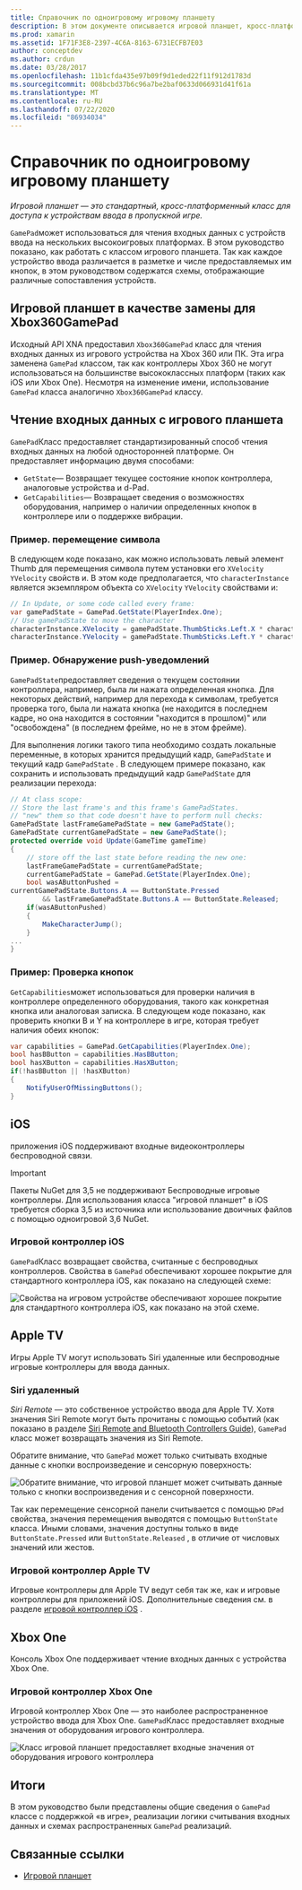 ```yaml
---
title: Справочник по одноигровому игровому планшету
description: В этом документе описывается игровой планшет, кросс-платформенный класс для доступа к входным устройствам в одноигре. В нем рассматривается чтение входных данных с игрового планшета и примеры кода.
ms.prod: xamarin
ms.assetid: 1F71F3E8-2397-4C6A-8163-6731ECFB7E03
author: conceptdev
ms.author: crdun
ms.date: 03/28/2017
ms.openlocfilehash: 11b1cfda435e97b09f9d1eded22f11f912d1783d
ms.sourcegitcommit: 008bcbd37b6c96a7be2baf0633d066931d41f61a
ms.translationtype: MT
ms.contentlocale: ru-RU
ms.lasthandoff: 07/22/2020
ms.locfileid: "86934034"
---
```

# <a name="monogame-gamepad-reference"></a>Справочник по одноигровому игровому планшету

_Игровой планшет — это стандартный, кросс-платформенный класс для доступа к устройствам ввода в пропускной игре._

`GamePad`может использоваться для чтения входных данных с устройств ввода на нескольких высокоигровых платформах. В этом руководство показано, как работать с классом игрового планшета. Так как каждое устройство ввода различается в разметке и числе предоставляемых им кнопок, в этом руководством содержатся схемы, отображающие различные сопоставления устройств.

## <a name="gamepad-as-a-replacement-for-xbox360gamepad"></a>Игровой планшет в качестве замены для Xbox360GamePad

Исходный API XNA предоставил `Xbox360GamePad` класс для чтения входных данных из игрового устройства на Xbox 360 или ПК. Эта игра заменена `GamePad` классом, так как контроллеры Xbox 360 не могут использоваться на большинстве высококлассных платформ (таких как iOS или Xbox One). Несмотря на изменение имени, использование `GamePad` класса аналогично `Xbox360GamePad` классу.

## <a name="reading-input-from-gamepad"></a>Чтение входных данных с игрового планшета

`GamePad`Класс предоставляет стандартизированный способ чтения входных данных на любой односторонней платформе. Он предоставляет информацию двумя способами:

- `GetState`— Возвращает текущее состояние кнопок контроллера, аналоговые устройства и d-Pad.
- `GetCapabilities`— Возвращает сведения о возможностях оборудования, например о наличии определенных кнопок в контроллере или о поддержке вибрации.

### <a name="example-moving-a-character"></a>Пример. перемещение символа

В следующем коде показано, как можно использовать левый элемент Thumb для перемещения символа путем установки его `XVelocity` `YVelocity` свойств и. В этом коде предполагается, что `characterInstance` является экземпляром объекта со `XVelocity` `YVelocity` свойствами и:

```csharp
// In Update, or some code called every frame:
var gamePadState = GamePad.GetState(PlayerIndex.One);
// Use gamePadState to move the character
characterInstance.XVelocity = gamePadState.ThumbSticks.Left.X * characterInstance.MaxSpeed;
characterInstance.YVelocity = gamePadState.ThumbSticks.Left.Y * characterInstance.MaxSpeed;
```

### <a name="example-detecting-pushes"></a>Пример. Обнаружение push-уведомлений

`GamePadState`предоставляет сведения о текущем состоянии контроллера, например, была ли нажата определенная кнопка. Для некоторых действий, например для перехода к символам, требуется проверка того, была ли нажата кнопка (не находится в последнем кадре, но она находится в состоянии "находится в прошлом)" или "освобождена" (в последнем фрейме, но не в этом фрейме).

Для выполнения логики такого типа необходимо создать локальные переменные, в которых хранится предыдущий кадр, `GamePadState` и текущий кадр `GamePadState` . В следующем примере показано, как сохранить и использовать предыдущий кадр `GamePadState` для реализации перехода:

```csharp
// At class scope:
// Store the last frame's and this frame's GamePadStates.
// "new" them so that code doesn't have to perform null checks:
GamePadState lastFrameGamePadState = new GamePadState();
GamePadState currentGamePadState = new GamePadState();
protected override void Update(GameTime gameTime)
{
    // store off the last state before reading the new one:
    lastFrameGamePadState = currentGamePadState;
    currentGamePadState = GamePad.GetState(PlayerIndex.One);
    bool wasAButtonPushed =
currentGamePadState.Buttons.A == ButtonState.Pressed
        && lastFrameGamePadState.Buttons.A == ButtonState.Released;
    if(wasAButtonPushed)
    {
        MakeCharacterJump();
    }
...
}
```

### <a name="example-checking-for-buttons"></a>Пример: Проверка кнопок

`GetCapabilities`может использоваться для проверки наличия в контроллере определенного оборудования, такого как конкретная кнопка или аналоговая записка. В следующем коде показано, как проверить кнопки B и Y на контроллере в игре, которая требует наличия обеих кнопок:

```csharp
var capabilities = GamePad.GetCapabilities(PlayerIndex.One);
bool hasBButton = capabilities.HasBButton;
bool hasXButton = capabilities.HasXButton;
if(!hasBButton || !hasXButton)
{
    NotifyUserOfMissingButtons();
}
```

## <a name="ios"></a>iOS

приложения iOS поддерживают входные видеоконтроллеры беспроводной связи.

> [!IMPORTANT]
> Пакеты NuGet для 3,5 не поддерживают Беспроводные игровые контроллеры. Для использования класса "игровой планшет" в iOS требуется сборка 3,5 из источника или использование двоичных файлов с помощью одноигровой 3,6 NuGet.

### <a name="ios-game-controller"></a>Игровой контроллер iOS

`GamePad`Класс возвращает свойства, считанные с беспроводных контроллеров. Свойства в `GamePad` обеспечивают хорошее покрытие для стандартного контроллера iOS, как показано на следующей схеме:

![Свойства на игровом устройстве обеспечивают хорошее покрытие для стандартного контроллера iOS, как показано на этой схеме.](input-images/image1.png)

## <a name="apple-tv"></a>Apple TV

Игры Apple TV могут использовать Siri удаленные или беспроводные игровые контроллеры для ввода данных.

### <a name="siri-remote"></a>Siri удаленный

*Siri Remote* — это собственное устройство ввода для Apple TV. Хотя значения Siri Remote могут быть прочитаны с помощью событий (как показано в разделе [Siri Remote and Bluetooth Controllers Guide](~/ios/tvos/platform/remote-bluetooth.md)), `GamePad` класс может возвращать значения из Siri Remote.

Обратите внимание, что `GamePad` может только считывать входные данные с кнопки воспроизведение и сенсорную поверхность:

![Обратите внимание, что игровой планшет может считывать данные только с кнопки воспроизведения и с сенсорной поверхности.](input-images/image2.png)

Так как перемещение сенсорной панели считывается с помощью `DPad` свойства, значения перемещения выводятся с помощью `ButtonState` класса. Иными словами, значения доступны только в виде `ButtonState.Pressed` или `ButtonState.Released` , в отличие от числовых значений или жестов.

### <a name="apple-tv-game-controller"></a>Игровой контроллер Apple TV

Игровые контроллеры для Apple TV ведут себя так же, как и игровые контроллеры для приложений iOS. Дополнительные сведения см. в разделе [игровой контроллер iOS](#ios-game-controller) . 

## <a name="xbox-one"></a>Xbox One

Консоль Xbox One поддерживает чтение входных данных с устройства Xbox One.

### <a name="xbox-one-game-controller"></a>Игровой контроллер Xbox One

Игровой контроллер Xbox One — это наиболее распространенное устройство ввода для Xbox One. `GamePad`Класс предоставляет входные значения от оборудования игрового контроллера.

![Класс игровой планшет предоставляет входные значения от оборудования игрового контроллера](input-images/image3.png)

## <a name="summary"></a>Итоги

В этом руководство были представлены общие сведения о `GamePad` классе с поддержкой «в игре», реализации логики считывания входных данных и схемах распространенных `GamePad` реализаций.

## <a name="related-links"></a>Связанные ссылки

- [Игровой планшет](http://www.monogame.net/documentation/?page=T_Microsoft_Xna_Framework_Input_GamePad)
